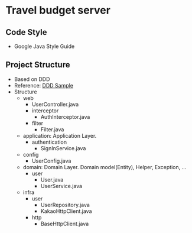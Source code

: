 # Travel budget server

## Code Style
- Google Java Style Guide

## Project Structure
- Based on DDD
- Reference: [DDD Sample](https://github.com/citerus/dddsample-core/tree/master/src/main/java/se/citerus/dddsample)
- Structure
  - web
    - UserController.java
    - interceptor
      - AuthInterceptor.java
    - filter
      - Filter.java
  - application: Application Layer.
    - authentication
      - SignInService.java
  - config
    - UserConfig.java
  - domain: Domain Layer. Domain model(Entity), Helper, Exception, ...
    - user
      - User.java
      - UserService.java
  - infra
    - user
      - UserRepository.java
      - KakaoHttpClient.java
    - http
      - BaseHttpClient.java
